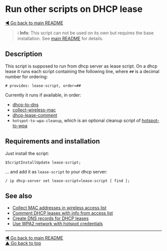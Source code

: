 Run other scripts on DHCP lease
===============================

[◀ Go back to main README](../README.md)

> ℹ️ **Info**: This script can not be used on its own but requires the base
> installation. See [main README](../README.md) for details.

Description
-----------

This script is supposed to run from dhcp server as lease script. On a dhcp
lease it runs each script containing the following line, where `##` is a
decimal number for ordering:

    # provides: lease-script, order=##

Currently it runs if available, in order:

* [dhcp-to-dns](dhcp-to-dns.md)
* [collect-wireless-mac](collect-wireless-mac.md)
* [dhcp-lease-comment](dhcp-lease-comment.md)
* `hotspot-to-wpa-cleanup`, which is an optional cleanup script
  of [hotspot-to-wpa](hotspot-to-wpa.md)

Requirements and installation
-----------------------------

Just install the script:

    $ScriptInstallUpdate lease-script;

... and add it as `lease-script` to your dhcp server:

    / ip dhcp-server set lease-script=lease-script [ find ];

See also
--------

* [Collect MAC addresses in wireless access list](collect-wireless-mac.md)
* [Comment DHCP leases with info from access list](dhcp-lease-comment.md)
* [Create DNS records for DHCP leases](dhcp-to-dns.md)
* [Use WPA2 network with hotspot credentials](hotspot-to-wpa.md)

---
[◀ Go back to main README](../README.md)  
[▲ Go back to top](#top)
